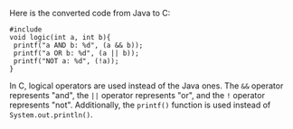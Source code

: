 Here is the converted code from Java to C:
```
#include 
void logic(int a, int b){
 printf("a AND b: %d", (a && b));
 printf("a OR b: %d", (a || b));
 printf("NOT a: %d", (!a));
}
```
In C, logical operators are used instead of the Java ones. The `&&` operator represents "and", the `||` operator represents "or", and the `!` operator represents "not". Additionally, the `printf()` function is used instead of `System.out.println()`.

